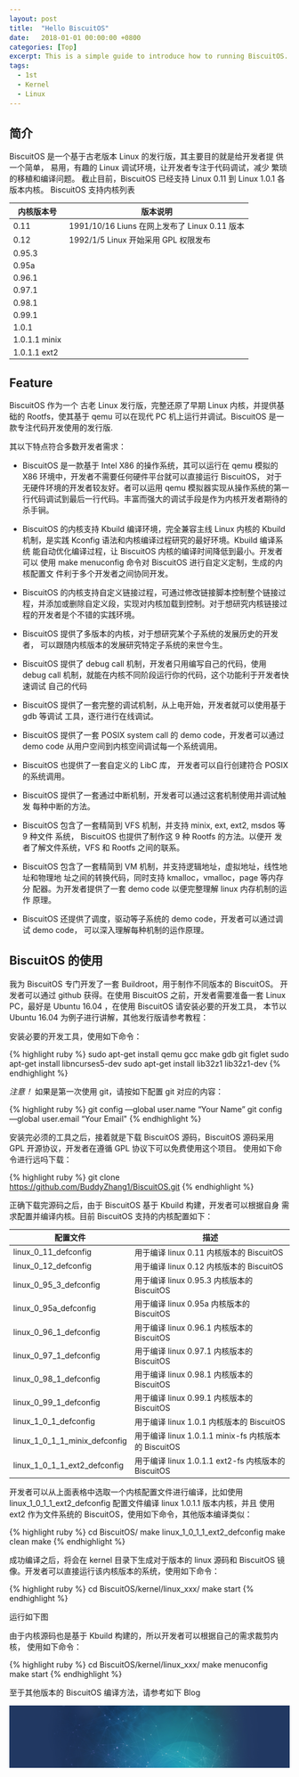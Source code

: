 ```yaml
---
layout: post
title:  "Hello BiscuitOS"
date:   2018-01-01 00:00:00 +0800
categories: [Top]
excerpt: This is a simple guide to introduce how to running BiscuitOS.
tags:
  - 1st
  - Kernel
  - Linux
---
```


## 简介

BiscuitOS 是一个基于古老版本 Linux 的发行版，其主要目的就是给开发者提
供一个简单， 易用，有趣的 Linux 调试环境，让开发者专注于代码调试，减少
繁琐的移植和编译问题。 截止目前，BiscuitOS 已经支持 Linux 0.11 到 
Linux 1.0.1 各版本内核。 BiscuitOS 支持内核列表

| 内核版本号         | 版本说明                           |
| ------------------ | -----------------------------------|
| 0.11               | 1991/10/16 Liuns 在网上发布了 Linux 0.11 版本 |  
| 0.12               | 1992/1/5 Linux 开始采用 GPL 权限发布 |
| 0.95.3             |                                      |
| 0.95a              |                                      |
| 0.96.1             |                                      |
| 0.97.1             |                                      |
| 0.98.1             |                                      |
| 0.99.1             |                                      |
| 1.0.1              |                                      |
| 1.0.1.1 minix      |                                      |
| 1.0.1.1 ext2       |                                      |

## Feature

BiscuitOS 作为一个 古老 Linux 发行版，完整还原了早期 Linux 内核，并提供基础的 Rootfs，使其基于 qemu 可以在现代 PC 机上运行并调试。BiscuitOS 是一款专注代码开发使用的发行版.

其以下特点符合多数开发者需求：
  
  * BiscuitOS 是一款基于 Intel X86 的操作系统，其可以运行在 qemu 模拟的 
    X86 环境中，开发者不需要任何硬件平台就可以直接运行 BiscuitOS， 对于
    无硬件环境的开发者较友好。者可以运用 qemu 模拟器实现从操作系统的第一
    行代码调试到最后一行代码。丰富而强大的调试手段是作为内核开发者期待的杀手锏。

  * BiscuitOS 的内核支持 Kbuild 编译环境，完全兼容主线 Linux 内核的 Kbuild
    机制，是实践 Kconfig 语法和内核编译过程研究的最好环境。Kbuild 编译系统
    能自动优化编译过程，让 BiscuitOS 内核的编译时间降低到最小。开发者可以
    使用 make menuconfig 命令对 BiscuitOS 进行自定义定制，生成的内核配置文
    件利于多个开发者之间协同开发。

  * BiscuitOS 的内核支持自定义链接过程，可通过修改链接脚本控制整个链接过
    程，并添加或删除自定义段，实现对内核加载到控制。对于想研究内核链接过
    程的开发者是个不错的实践环境。
    
  * BiscuitOS 提供了多版本的内核，对于想研究某个子系统的发展历史的开发者，
    可以跟随内核版本的发展研究特定子系统的来世今生。

  * BiscuitOS 提供了 debug call 机制，开发者只用编写自己的代码，使用 debug 
    call 机制，就能在内核不同阶段运行你的代码，这个功能利于开发者快速调试
    自己的代码
    
  * BiscuitOS 提供了一套完整的调试机制，从上电开始，开发者就可以使用基于 
    gdb 等调试 工具，逐行进行在线调试。
    
  * BiscuitOS 提供了一套 POSIX system call 的 demo code，开发者可以通过 
    demo code 从用户空间到内核空间调试每一个系统调用。
    
  * BiscuitOS 也提供了一套自定义的 LibC 库， 开发者可以自行创建符合 POSIX 
    的系统调用。
    
  * BiscuitOS 提供了一套通过中断机制，开发者可以通过这套机制使用并调试触发
    每种中断的方法。
    
  * BiscuitOS 包含了一套精简到 VFS 机制，并支持 minix, ext, ext2, msdos 
    等 9 种文件 系统， BiscuitOS 也提供了制作这 9 种 Rootfs 的方法。以便开
    发者了解文件系统，VFS 和 Rootfs 之间的联系。
    
  * BiscuitOS 包含了一套精简到 VM 机制，并支持逻辑地址，虚拟地址，线性地
    址和物理地 址之间的转换代码，同时支持 kmalloc，vmalloc，page 等内存分
    配器。为开发者提供了一套 demo code 以便完整理解 linux 内存机制的运作
    原理。
    
  * BiscuitOS 还提供了调度，驱动等子系统的 demo code，开发者可以通过调试
    demo code， 可以深入理解每种机制的运作原理。

## BiscuitOS 的使用

我为 BiscuitOS 专门开发了一套 Buildroot，用于制作不同版本的 BiscuitOS。
开发者可以通过 github 获得。在使用 BiscuitOS 之前，开发者需要准备一套 
Linux PC，最好是 Ubuntu 16.04 ，在使用 BiscuitOS 请安装必要的开发工具，
本节以 Ubuntu 16.04 为例子进行讲解，其他发行版请参考教程：

安装必要的开发工具，使用如下命令：

{% highlight ruby %}
  sudo apt-get install qemu gcc make gdb git figlet
  sudo apt-get install libncurses5-dev
  sudo apt-get install lib32z1 lib32z1-dev
{% endhighlight %}

*注意！* 如果是第一次使用 git，请按如下配置 git 对应的内容：

{% highlight ruby %}
  git config —global user.name “Your Name”
  git config —global user.email “Your Email"
{% endhighlight %}

安装完必须的工具之后，接着就是下载 BiscuitOS 源码，BiscuitOS 源码采用 
GPL 开源协议，开发者在遵循 GPL 协议下可以免费使用这个项目。
使用如下命令进行远吗下载：

{% highlight ruby %}
  git clone https://github.com/BuddyZhang1/BiscuitOS.git
{% endhighlight %}

正确下载完源码之后，由于 BiscuitOS 基于 Kbuild 构建，开发者可以根据自身
需求配置并编译内核。目前 BiscuitOS 支持的内核配置如下：

| 配置文件                     | 描述                                     |
| ---------------------------- | ---------------------------------------- |
| linux_0_11_defconfig         | 用于编译 linux 0.11 内核版本的 BiscuitOS |
| linux_0_12_defconfig         | 用于编译 linux 0.12 内核版本的 BiscuitOS |
| linux_0_95_3_defconfig       | 用于编译 linux 0.95.3 内核版本的 BiscuitOS |
| linux_0_95a_defconfig        | 用于编译 linux 0.95a 内核版本的 BiscuitOS |
| linux_0_96_1_defconfig       | 用于编译 linux 0.96.1 内核版本的 BiscuitOS |
| linux_0_97_1_defconfig       | 用于编译 linux 0.97.1 内核版本的 BiscuitOS |
| linux_0_98_1_defconfig       | 用于编译 linux 0.98.1 内核版本的 BiscuitOS |
| linux_0_99_1_defconfig       | 用于编译 linux 0.99.1 内核版本的 BiscuitOS |
| linux_1_0_1_defconfig        | 用于编译 linux 1.0.1 内核版本的 BiscuitOS |
| linux_1_0_1_1_minix_defconfig | 用于编译 linux 1.0.1.1 minix-fs 内核版本的 BiscuitOS |
| linux_1_0_1_1_ext2_defconfig  | 用于编译 linux 1.0.1.1 ext2-fs 内核版本的 BiscuitOS |

开发者可以从上面表格中选取一个内核配置文件进行编译，比如使用 
linux_1_0_1_1_ext2_defconfig 配置文件编译 linux 1.0.1.1 版本内核，并且
使用 ext2 作为文件系统的 BiscuitOS，使用如下命令，其他版本编译类似：

{% highlight ruby %}
  cd BiscuitOS/
  make linux_1_0_1_1_ext2_defconfig
  make clean
  make
{% endhighlight %}

成功编译之后，将会在 kernel 目录下生成对于版本的 linux 源码和 BiscuitOS
镜像。开发者可以直接运行该内核版本的系统，使用如下命令：

{% highlight ruby %}
  cd BiscuitOS/kernel/linux_xxx/
  make start
{% endhighlight %}

运行如下图

由于内核源码也是基于 Kbuild 构建的，所以开发者可以根据自己的需求裁剪内核，
使用如下命令：

{% highlight ruby %}
  cd BiscuitOS/kernel/linux_xxx/
  make menuconfig
  make start
{% endhighlight %}

至于其他版本的 BiscuitOS 编译方法，请参考如下 Blog

![Alt text](https://raw.githubusercontent.com/EmulateSpace/PictureSet/master/github/readme_top.jpg)
